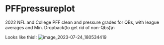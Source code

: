 # PFFpressureplot
2022 NFL and College PFF clean and pressure grades for QBs, with league averages and Min. Dropback(to get rid of non-Qbs)\n

Looks like this!:
![image_2023-07-24_180534419](https://github.com/jjparker34/PFFpressureplot/assets/123410317/2d9dc0b8-5f3b-4c53-9541-621efe3439c5)
